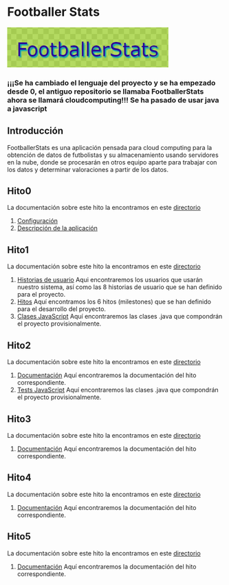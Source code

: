# Footballer Stats

![Footballerstats](./imagenes/footballerstats.png)

### ¡¡¡Se ha cambiado el lenguaje del proyecto y se ha empezado desde 0, el antiguo repositorio se llamaba FootballerStats ahora se llamará cloudcomputing!!! Se ha pasado de usar java a javascript

## Introducción
FootballerStats es una aplicación pensada para cloud computing para la obtención de datos de futbolistas y su almacenamiento usando servidores en la nube, donde se procesarán en otros equipo aparte para trabajar con los datos y determinar valoraciones a partir de los datos.

## Hito0
La documentación sobre este hito la encontramos en este [directorio](./docs/hito0)

1. [Configuración](./docs/hito0/InicialConfig.md)
2. [Descripción de la aplicación](./docs/hito0/ProblemDesc.md)

## Hito1
La documentación sobre este hito la encontramos en este [directorio](./docs/hito1)

1. [Historias de usuario](./docs/hito1/H1_historiasUsuario.md) Aqui encontraremos los usuarios que usarán nuestro sistema, así como las 8 historias de usuario que se han definido para el proyecto.
2. [Hitos](./docs/hito1/H1_hitos.md) Aquí encontramos los 6 hitos (milestones) que se han definido para el desarrollo del proyecto.
3. [Clases JavaScript](./src) Aquí encontraremos las clases .java que compondrán el proyecto provisionalmente.

## Hito2
La documentación sobre este hito la encontramos en este [directorio](./docs/hito2)

1. [Documentación](./docs/hito2/documentacion_hito2.md) Aquí encontraremos la documentación del hito correspondiente.
2. [Tests JavaScript](./src/test.js) Aquí encontraremos las clases .java que compondrán el proyecto provisionalmente.

## Hito3
La documentación sobre este hito la encontramos en este [directorio](./docs/hito3)

1. [Documentación](./docs/hito3/documentacion_hito3.md) Aquí encontraremos la documentación del hito correspondiente.

## Hito4
La documentación sobre este hito la encontramos en este [directorio](./docs/hito4)

1. [Documentación](./docs/hito4/documentacion_hito4.md) Aquí encontraremos la documentación del hito correspondiente.

## Hito5
La documentación sobre este hito la encontramos en este [directorio](./docs/hito5)

1. [Documentación](./docs/hito5/documentacion_hito5.md) Aquí encontraremos la documentación del hito correspondiente.